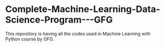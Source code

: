 # Complete-Machine-Learning-Data-Science-Program---GFG
This repository is having all the codes used in Machine Learning with Python course by GFG.
